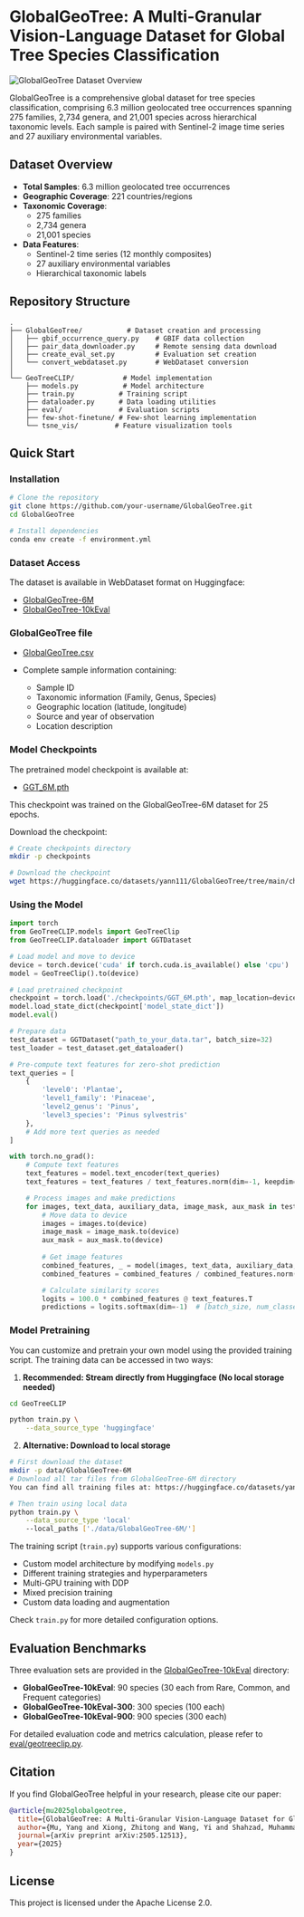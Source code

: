 # GlobalGeoTree: A Multi-Granular Vision-Language Dataset for Global Tree Species Classification

![GlobalGeoTree Dataset Overview](asssets/Fig1.png)

GlobalGeoTree is a comprehensive global dataset for tree species classification, comprising 6.3 million geolocated tree occurrences spanning 275 families, 2,734 genera, and 21,001 species across hierarchical taxonomic levels. Each sample is paired with Sentinel-2 image time series and 27 auxiliary environmental variables.

## Dataset Overview

- **Total Samples**: 6.3 million geolocated tree occurrences
- **Geographic Coverage**: 221 countries/regions
- **Taxonomic Coverage**: 
  - 275 families
  - 2,734 genera
  - 21,001 species
- **Data Features**:
  - Sentinel-2 time series (12 monthly composites)
  - 27 auxiliary environmental variables
  - Hierarchical taxonomic labels

## Repository Structure

```
.
├── GlobalGeoTree/           # Dataset creation and processing
│   ├── gbif_occurrence_query.py    # GBIF data collection
│   ├── pair_data_downloader.py     # Remote sensing data download
│   ├── create_eval_set.py          # Evaluation set creation
│   └── convert_webdataset.py       # WebDataset conversion
│
└── GeoTreeCLIP/            # Model implementation
    ├── models.py           # Model architecture
    ├── train.py           # Training script
    ├── dataloader.py      # Data loading utilities
    ├── eval/              # Evaluation scripts
    ├── few-shot-finetune/ # Few-shot learning implementation
    └── tsne_vis/         # Feature visualization tools
```

## Quick Start

### Installation

```bash
# Clone the repository
git clone https://github.com/your-username/GlobalGeoTree.git
cd GlobalGeoTree

# Install dependencies
conda env create -f environment.yml
```

### Dataset Access

The dataset is available in WebDataset format on Huggingface:
- [GlobalGeoTree-6M](https://huggingface.co/datasets/yann111/GlobalGeoTree/tree/main/GlobalGeoTree-6M)
- [GlobalGeoTree-10kEval](https://huggingface.co/datasets/yann111/GlobalGeoTree/tree/main/GlobalGeoTree-10kEval)

### GlobalGeoTree file

- [GlobalGeoTree.csv](https://huggingface.co/datasets/yann111/GlobalGeoTree/tree/main/files)

- Complete sample information containing:
  - Sample ID
  - Taxonomic information (Family, Genus, Species)
  - Geographic location (latitude, longitude)
  - Source and year of observation
  - Location description

### Model Checkpoints

The pretrained model checkpoint is available at:
- [GGT_6M.pth](https://huggingface.co/datasets/yann111/GlobalGeoTree/tree/main/checkpoints)

This checkpoint was trained on the GlobalGeoTree-6M dataset for 25 epochs.

Download the checkpoint:
```bash
# Create checkpoints directory
mkdir -p checkpoints

# Download the checkpoint
wget https://huggingface.co/datasets/yann111/GlobalGeoTree/tree/main/checkpoints/GGT_6M.pth -O checkpoints/GGT_6M.pth
```

### Using the Model

```python
import torch
from GeoTreeCLIP.models import GeoTreeClip
from GeoTreeCLIP.dataloader import GGTDataset

# Load model and move to device
device = torch.device('cuda' if torch.cuda.is_available() else 'cpu')
model = GeoTreeClip().to(device)

# Load pretrained checkpoint
checkpoint = torch.load('./checkpoints/GGT_6M.pth', map_location=device)
model.load_state_dict(checkpoint['model_state_dict'])
model.eval()

# Prepare data
test_dataset = GGTDataset("path_to_your_data.tar", batch_size=32)
test_loader = test_dataset.get_dataloader()

# Pre-compute text features for zero-shot prediction
text_queries = [
    {
        'level0': 'Plantae',
        'level1_family': 'Pinaceae',
        'level2_genus': 'Pinus',
        'level3_species': 'Pinus sylvestris'
    },
    # Add more text queries as needed
]

with torch.no_grad():
    # Compute text features
    text_features = model.text_encoder(text_queries)
    text_features = text_features / text_features.norm(dim=-1, keepdim=True)

    # Process images and make predictions
    for images, text_data, auxiliary_data, image_mask, aux_mask in test_loader:
        # Move data to device
        images = images.to(device)
        image_mask = image_mask.to(device)
        aux_mask = aux_mask.to(device)
        
        # Get image features
        combined_features, _ = model(images, text_data, auxiliary_data, image_mask, aux_mask)
        combined_features = combined_features / combined_features.norm(dim=-1, keepdim=True)

        # Calculate similarity scores
        logits = 100.0 * combined_features @ text_features.T
        predictions = logits.softmax(dim=-1)  # [batch_size, num_classes]
```

### Model Pretraining

You can customize and pretrain your own model using the provided training script. The training data can be accessed in two ways:

1. **Recommended: Stream directly from Huggingface (No local storage needed)**
```bash
cd GeoTreeCLIP

python train.py \
    --data_source_type 'huggingface'
```

2. **Alternative: Download to local storage**
```bash
# First download the dataset
mkdir -p data/GlobalGeoTree-6M
# Download all tar files from GlobalGeoTree-6M directory
You can find all training files at: https://huggingface.co/datasets/yann111/GlobalGeoTree/tree/main/GlobalGeoTree-6M

# Then train using local data
python train.py \
    --data_source_type 'local'
    --local_paths ['./data/GlobalGeoTree-6M/']
```

The training script (`train.py`) supports various configurations:
- Custom model architecture by modifying `models.py`
- Different training strategies and hyperparameters
- Multi-GPU training with DDP
- Mixed precision training
- Custom data loading and augmentation

Check `train.py` for more detailed configuration options.

## Evaluation Benchmarks

Three evaluation sets are provided in the [GlobalGeoTree-10kEval](https://huggingface.co/datasets/yann111/GlobalGeoTree/tree/main/GlobalGeoTree-10kEval) directory:
- **GlobalGeoTree-10kEval**: 90 species (30 each from Rare, Common, and Frequent categories)
- **GlobalGeoTree-10kEval-300**: 300 species (100 each)
- **GlobalGeoTree-10kEval-900**: 900 species (300 each)

For detailed evaluation code and metrics calculation, please refer to [eval/geotreeclip.py](GeoTreeCLIP/eval/geotreeclip.py).

## Citation

If you find GlobalGeoTree helpful in your research, please cite our paper:

```bibtex
@article{mu2025globalgeotree,
  title={GlobalGeoTree: A Multi-Granular Vision-Language Dataset for Global Tree Species Classification},
  author={Mu, Yang and Xiong, Zhitong and Wang, Yi and Shahzad, Muhammad and Essl, Franz and van Kleunen, Mark and Zhu, Xiao Xiang},
  journal={arXiv preprint arXiv:2505.12513},
  year={2025}
}
```

## License

This project is licensed under the Apache License 2.0.

